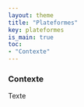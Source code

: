 ```yaml
---
layout: theme
title: "Plateformes"
key: plateformes
is_main: true
toc:
- "Contexte"
---
```


### Contexte

Texte